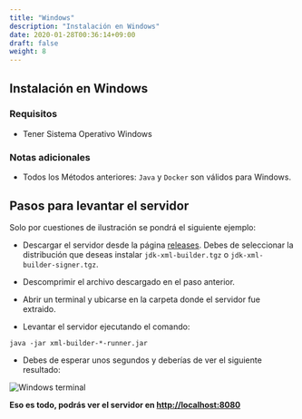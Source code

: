 ```yaml
---
title: "Windows"
description: "Instalación en Windows"
date: 2020-01-28T00:36:14+09:00
draft: false
weight: 8
---
```


## Instalación en Windows

### Requisitos

- Tener Sistema Operativo Windows

### Notas adicionales

- Todos los Métodos anteriores: `Java` y `Docker` son válidos para Windows.

## Pasos para levantar el servidor

Solo por cuestiones de ilustración se pondrá el siguiente ejemplo:

- Descargar el servidor desde la página [releases](https://github.com/project-openubl/xml-builder/releases). Debes de seleccionar la distribución que deseas instalar `jdk-xml-builder.tgz` o `jdk-xml-builder-signer.tgz`.
- Descomprimir el archivo descargado en el paso anterior.
- Abrir un terminal y ubicarse en la carpeta donde el servidor fue extraido.

- Levantar el servidor ejecutando el comando:

```
java -jar xml-builder-*-runner.jar
```

- Debes de esperar unos segundos y deberías de ver el siguiente resultado:

![Windows terminal](./images/install_windows.png)

**Eso es todo, podrás ver el servidor en [http://localhost:8080](http://localhost:8080)**
